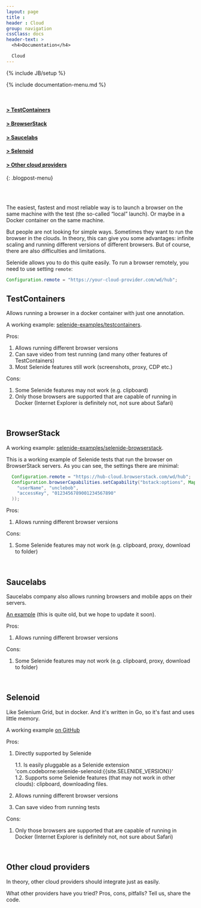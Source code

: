 ```yaml
---
layout: page
title :
header : Cloud
group: navigation
cssClass: docs
header-text: >
  <h4>Documentation</h4>

  Cloud
---
```

{% include JB/setup %}

{% include documentation-menu.md %}

<br>

#### [&gt; TestContainers](#testcontainers)  
#### [&gt; BrowserStack](#browserstack)  
#### [&gt; Saucelabs](#saucelabs)  
#### [&gt; Selenoid](#selenoid)   
#### [&gt; Other cloud providers](#other)  
{: .blogpost-menu}

<br>
<br>

The easiest, fastest and most reliable way is to launch a browser on the same machine with the test (the so-called “local” launch).
Or maybe in a Docker container on the same machine.

But people are not looking for simple ways. Sometimes they want to run the browser in the clouds.
In theory, this can give you some advantages: infinite scaling and running different versions of different browsers.
But of course, there are also difficulties and limitations. 

Selenide allows you to do this quite easily.
To run a browser remotely, you need to use setting `remote`:

```java
Configuration.remote = "https://your-cloud-provider.com/wd/hub";
```

<a name="testcontainers"></a>
## TestContainers

Allows running a browser in a docker container with just one annotation. 

A working example: [selenide-examples/testcontainers](https://github.com/selenide-examples/testcontainers/).

Pros:
1. Allows running different browser versions
2. Can save video from test running (and many other features of TestContainers)
3. Most Selenide features still work (screenshots, proxy, CDP etc.)

Cons:
1. Some Selenide features may not work (e.g. clipboard)
2. Only those browsers are supported that are capable of running in Docker (Internet Explorer is definitely not, not sure about Safari)

<br>

<a name="browserstack"></a>
## BrowserStack

A working example: [selenide-examples/selenide-browserstack](https://github.com/selenide-examples/selenide-browserstack).

This is a working example of Selenide tests that run the browser on BrowserStack servers.
As you can see, the settings there are minimal:

```java
  Configuration.remote = "https://hub-cloud.browserstack.com/wd/hub";
  Configuration.browserCapabilities.setCapability("bstack:options", Map.of(
    "userName", "unclebob",
    "accessKey", "0123456789001234567890"
  ));
```

Pros:
1. Allows running different browser versions

Cons:
1. Some Selenide features may not work (e.g. clipboard, proxy, download to folder)

<br> 

<a name="saucelabs"></a>
## Saucelabs

Saucelabs company also allows running browsers and mobile apps on their servers. 

[An example](https://github.com/markwinspear/selenide-test-2015) (this is quite old, but we hope to update it soon).

Pros:
1. Allows running different browser versions

Cons:
1. Some Selenide features may not work (e.g. clipboard, proxy, download to folder)

<br>

<a name="selenoid"></a>
## Selenoid

Like Selenium Grid, but in docker. And it's written in Go, so it's fast and uses little memory. 

A working example [on GitHub](https://github.com/selenide/selenide/tree/main/modules/selenoid/src/test/java/it/selenoid)

Pros:
1. Directly supported by Selenide 

    1.1. Is easily pluggable as a Selenide extension 'com.codeborne:selenide-selenoid:{{site.SELENIDE_VERSION}}'  
    1.2. Supports some Selenide features (that may not work in other clouds): clipboard, downloading files.  

2. Allows running different browser versions
3. Can save video from running tests

Cons:
1. Only those browsers are supported that are capable of running in Docker (Internet Explorer is definitely not, not sure about Safari)

<br>

<a name="other"></a>
## Other cloud providers

In theory, other cloud providers should integrate just as easily. 

What other providers have you tried? Pros, cons, pitfalls?
Tell us, share the code. 

<br/>
<br/>
